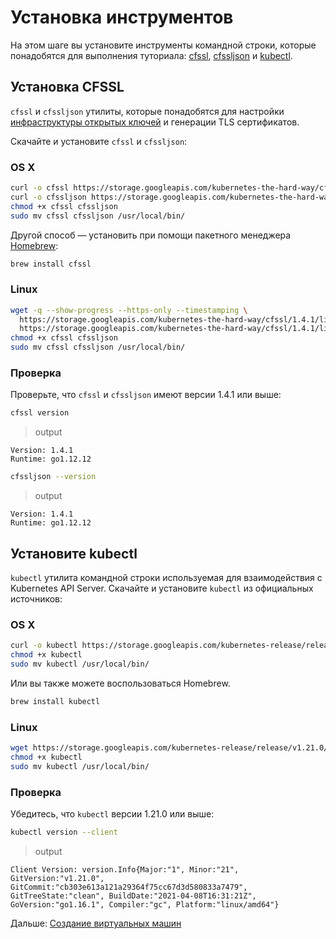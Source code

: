 # Установка инструментов

На этом шаге вы установите инструменты командной строки, которые понадобятся для выполнения туториала: 
[cfssl](https://github.com/cloudflare/cfssl), [cfssljson](https://github.com/cloudflare/cfssl) 
и [kubectl](https://kubernetes.io/docs/tasks/tools/install-kubectl).

## Установка CFSSL
`cfssl` и `cfssljson` утилиты, которые понадобятся для настройки 
[инфраструктуры открытых ключей](https://ru.wikipedia.org/wiki/Инфраструктура_открытых_ключей) и генерации TLS 
сертификатов.

Скачайте и установите `cfssl` и `cfssljson`:

### OS X

```bash
curl -o cfssl https://storage.googleapis.com/kubernetes-the-hard-way/cfssl/1.4.1/darwin/cfssl
curl -o cfssljson https://storage.googleapis.com/kubernetes-the-hard-way/cfssl/1.4.1/darwin/cfssljson
chmod +x cfssl cfssljson
sudo mv cfssl cfssljson /usr/local/bin/
```
Другой способ — установить при помощи пакетного менеджера [Homebrew](https://brew.sh):

```bash
brew install cfssl
```

### Linux

```bash
wget -q --show-progress --https-only --timestamping \
  https://storage.googleapis.com/kubernetes-the-hard-way/cfssl/1.4.1/linux/cfssl \
  https://storage.googleapis.com/kubernetes-the-hard-way/cfssl/1.4.1/linux/cfssljson
chmod +x cfssl cfssljson
sudo mv cfssl cfssljson /usr/local/bin/
```

### Проверка

Проверьте, что `cfssl` и `cfssljson` имеют версии 1.4.1 или выше:

```bash
cfssl version
```

> output

```
Version: 1.4.1
Runtime: go1.12.12
```

```bash
cfssljson --version
```
> output
```
Version: 1.4.1
Runtime: go1.12.12
```

## Установите kubectl

`kubectl` утилита командной строки используемая для взаимодействия с Kubernetes API Server. Скачайте и установите
`kubectl` из официальных источников:

### OS X

```bash
curl -o kubectl https://storage.googleapis.com/kubernetes-release/release/v1.21.0/bin/darwin/amd64/kubectl
chmod +x kubectl
sudo mv kubectl /usr/local/bin/
```

Или вы также можете воспользоваться Homebrew.
```bash
brew install kubectl
```

### Linux

```bash
wget https://storage.googleapis.com/kubernetes-release/release/v1.21.0/bin/linux/amd64/kubectl
chmod +x kubectl
sudo mv kubectl /usr/local/bin/
```

### Проверка

Убедитесь, что `kubectl` версии 1.21.0 или выше:

```bash
kubectl version --client
```

> output

```
Client Version: version.Info{Major:"1", Minor:"21", GitVersion:"v1.21.0", GitCommit:"cb303e613a121a29364f75cc67d3d580833a7479", GitTreeState:"clean", BuildDate:"2021-04-08T16:31:21Z", GoVersion:"go1.16.1", Compiler:"gc", Platform:"linux/amd64"}
```

Дальше: [Создание виртуальных машин](03-compute-resources.md)
